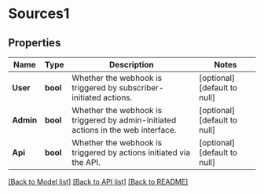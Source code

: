 # Sources1

## Properties
Name | Type | Description | Notes
------------ | ------------- | ------------- | -------------
**User** | **bool** | Whether the webhook is triggered by subscriber-initiated actions. | [optional] [default to null]
**Admin** | **bool** | Whether the webhook is triggered by admin-initiated actions in the web interface. | [optional] [default to null]
**Api** | **bool** | Whether the webhook is triggered by actions initiated via the API. | [optional] [default to null]

[[Back to Model list]](../README.md#documentation-for-models) [[Back to API list]](../README.md#documentation-for-api-endpoints) [[Back to README]](../README.md)

